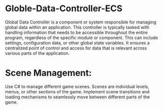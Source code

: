 # Globle-Data-Controller-ECS
Global Data Controller is a component or system responsible for managing global data within an application. This controller is typically tasked with handling information that needs to be accessible throughout the entire program, regardless of the specific module or component. This can include settings, configuration data, or other global state variables. It ensures a centralized point of control and access for data that is relevant across various parts of the application.

# Scene Management:
Use C# to manage different game scenes. Scenes are individual levels, menus, or other sections of the game.
Implement scene transitions and loading mechanisms to seamlessly move between different parts of the game.
